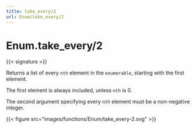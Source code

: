 ```yaml
---
title: take_every/2
url: Enum/take_every/2
---
```


# Enum.take_every/2

{{< signature >}}

Returns a list of every `nth` element in the `enumerable`, starting with the first element.

The first element is always included, unless `nth` is 0.

The second argument specifying every `nth` element must be a non-negative integer.

{{< figure src="images/functions/Enum/take_every-2.svg" >}}
